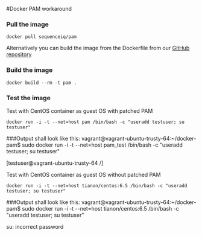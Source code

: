 #Docker PAM workaround

### Pull the image

```
docker pull sequenceiq/pam
```


Alternatively you can build the image from the Dockerfile from our [GitHub repository](https://github.com/sequenceiq/docker-pam)

### Build the image

```
docker build --rm -t pam .
```

### Test the image

Test with CentOS container as guest OS with patched PAM 

```
docker run -i -t --net=host pam /bin/bash -c "useradd testuser; su testuser"
```
###Output shall look like this:
vagrant@vagrant-ubuntu-trusty-64:~/docker-pam$ sudo docker run -i -t --net=host pam_test /bin/bash -c "useradd testuser; su testuser"

[testuser@vagrant-ubuntu-trusty-64 /]


Test with CentOS container as guest OS without patched PAM 

```
docker run -i -t --net=host tianon/centos:6.5 /bin/bash -c "useradd testuser; su testuser"
```
###Output shall look like this:
vagrant@vagrant-ubuntu-trusty-64:~/docker-pam$ sudo docker run -i -t --net=host tianon/centos:6.5 /bin/bash -c "useradd testuser; su testuser"

su: incorrect password
